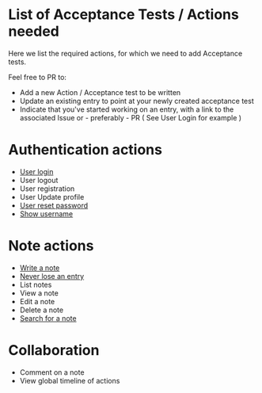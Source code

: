 List of Acceptance Tests / Actions needed
===

Here we list the required actions, for which we need to add Acceptance tests.

Feel free to PR to:
- Add a new Action / Acceptance test to be written
- Update an existing entry to point at your newly created acceptance test
- Indicate that you've started working on an entry, with a link to the associated Issue or - preferably - PR ( See User Login for example )

Authentication actions
==
- [User login](https://github.com/x-team/remember/blob/master/docs/login.mdown)
- User logout
- User registration
- User Update profile
- [User reset password](https://github.com/x-team/remember/blob/master/docs/reset-password.mdown)
- [Show username](https://github.com/x-team/remember/blob/master/docs/show-username.mdown)

Note actions
==
- [Write a note](https://github.com/x-team/remember/blob/master/docs/create-an-entry.mdown)
- [Never lose an entry](https://github.com/x-team/remember/blob/master/docs/never-lose-entry.mdown)
- List notes
- View a note
- Edit a note
- Delete a note
- [Search for a note](https://github.com/x-team/remember/blob/master/docs/search-entries.mdown)

Collaboration
==
- Comment on a note
- View global timeline of actions
